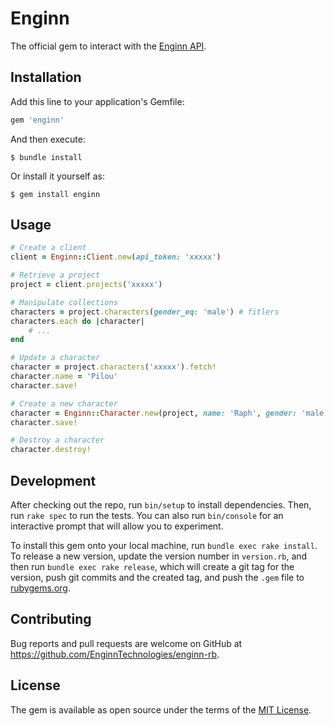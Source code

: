 # Enginn

The official gem to interact with the [Enginn API](https://app.enginn.tech/api/docs/index.html).

## Installation

Add this line to your application's Gemfile:

```ruby
gem 'enginn'
```

And then execute:

    $ bundle install

Or install it yourself as:

    $ gem install enginn

## Usage

```rb
# Create a client
client = Enginn::Client.new(api_token: 'xxxxx')

# Retrieve a project
project = client.projects('xxxxx')

# Manipulate collections
characters = project.characters(gender_eq: 'male') # fitlers
characters.each do |character|
    # ...
end

# Update a character
character = project.characters('xxxxx').fetch!
character.name = 'Pilou'
character.save!

# Create a new character
character = Enginn::Character.new(project, name: 'Raph', gender: 'male', ...)
character.save!

# Destroy a character
character.destroy!
```

## Development

After checking out the repo, run `bin/setup` to install dependencies. Then, run `rake spec` to run the tests. You can also run `bin/console` for an interactive prompt that will allow you to experiment.

To install this gem onto your local machine, run `bundle exec rake install`. To release a new version, update the version number in `version.rb`, and then run `bundle exec rake release`, which will create a git tag for the version, push git commits and the created tag, and push the `.gem` file to [rubygems.org](https://rubygems.org).

## Contributing

Bug reports and pull requests are welcome on GitHub at https://github.com/EnginnTechnologies/enginn-rb.

## License

The gem is available as open source under the terms of the [MIT License](https://opensource.org/licenses/MIT).
